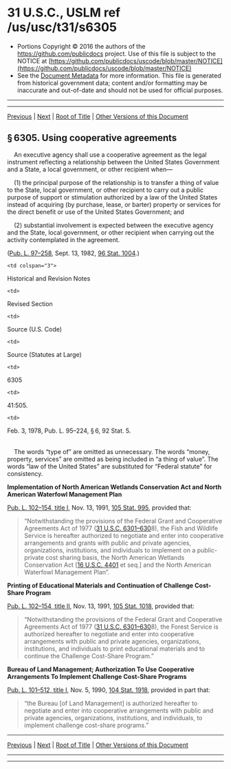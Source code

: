 ---
---

# 31 U.S.C., USLM ref /us/usc/t31/s6305

* Portions Copyright © 2016 the authors of the https://github.com/publicdocs project.
  Use of this file is subject to the NOTICE at [https://github.com/publicdocs/uscode/blob/master/NOTICE](https://github.com/publicdocs/uscode/blob/master/NOTICE)
* See the [Document Metadata](././../../../../..//README.md) for more information.
  This file is generated from historical government data; content and/or formatting may be inaccurate and out-of-date and should not be used for official purposes.

----------
----------

[Previous](./../../../../..//us/usc/t31/stV/ch63/m__us_usc_t31_s6304.md) | [Next](./../../../../..//us/usc/t31/stV/ch63/m__us_usc_t31_s6306.md) | [Root of Title](./../../../../../) | [Other Versions of this Document](https://publicdocs.github.io/go/links?ns=uslm&ref=%2Fus%2Fusc%2Ft31%2Fs6305)

## § 6305. Using cooperative agreements

    An executive agency shall use a cooperative agreement as the legal instrument reflecting a relationship between the United States Government and a State, a local government, or other recipient when—

    (1) the principal purpose of the relationship is to transfer a thing of value to the State, local government, or other recipient to carry out a public purpose of support or stimulation authorized by a law of the United States instead of acquiring (by purchase, lease, or barter) property or services for the direct benefit or use of the United States Government; and

    (2) substantial involvement is expected between the executive agency and the State, local government, or other recipient when carrying out the activity contemplated in the agreement.

([Pub. L. 97–258][/us/pl/97/258], Sept. 13, 1982, [96 Stat. 1004][/us/stat/96/1004].)

<table>

  <tr>

    <td colspan="3"> 

Historical and Revision Notes  </td>

  </tr>

  <tr>

    <td> 

Revised Section  </td>

    <td> 

Source (U.S. Code)  </td>

    <td> 

Source (Statutes at Large)  </td>

  </tr>

  <tr>

    <td> 

6305  </td>

    <td> 

41:505.  </td>

    <td> 

Feb. 3, 1978, Pub. L. 95–224, § 6, 92 Stat. 5.  </td>

  </tr>

</table>

    The words “type of” are omitted as unnecessary. The words “money, property, services” are omitted as being included in “a thing of value”. The words “law of the United States” are substituted for “Federal statute” for consistency.

 __Implementation of North American Wetlands Conservation Act and North American Waterfowl Management Plan__ 

[Pub. L. 102–154, title I][/us/pl/102/154/tI], Nov. 13, 1991, [105 Stat. 995][/us/stat/105/995], provided that: 

> “Notwithstanding the provisions of the Federal Grant and Cooperative Agreements Act of 1977 ([31 U.S.C. 6301–630][/us/usc/t31/s6301–630]8), the Fish and Wildlife Service is hereafter authorized to negotiate and enter into cooperative arrangements and grants with public and private agencies, organizations, institutions, and individuals to implement on a public-private cost sharing basis, the North American Wetlands Conservation Act \[[16 U.S.C. 4401][/us/usc/t16/s4401] et seq.\] and the North American Waterfowl Management Plan”.

 __Printing of Educational Materials and Continuation of Challenge Cost-Share Program__ 

[Pub. L. 102–154, title II][/us/pl/102/154/tII], Nov. 13, 1991, [105 Stat. 1018][/us/stat/105/1018], provided that: 

> “Notwithstanding the provisions of the Federal Grant and Cooperative Agreements Act of 1977 ([31 U.S.C. 6301–630][/us/usc/t31/s6301–630]8), the Forest Service is authorized hereafter to negotiate and enter into cooperative arrangements with public and private agencies, organizations, institutions, and individuals to print educational materials and to continue the Challenge Cost-Share Program.”

 __Bureau of Land Management; Authorization To Use Cooperative Arrangements To Implement Challenge Cost-Share Programs__ 

[Pub. L. 101–512, title I][/us/pl/101/512/tI], Nov. 5, 1990, [104 Stat. 1918][/us/stat/104/1918], provided in part that: 

> “the Bureau \[of Land Management\] is authorized hereafter to negotiate and enter into cooperative arrangements with public and private agencies, organizations, institutions, and individuals, to implement challenge cost-share programs.”

----------

[Previous](./../../../../..//us/usc/t31/stV/ch63/m__us_usc_t31_s6304.md) | [Next](./../../../../..//us/usc/t31/stV/ch63/m__us_usc_t31_s6306.md) | [Root of Title](./../../../../../) | [Other Versions of this Document](https://publicdocs.github.io/go/links?ns=uslm&ref=%2Fus%2Fusc%2Ft31%2Fs6305)

----------
----------

[/us/pl/97/258]: https://publicdocs.github.io/go/links?ns=uslm&ref=%2Fus%2Fpl%2F97%2F258
[/us/stat/96/1004]: https://publicdocs.github.io/go/links?ns=uslm&ref=%2Fus%2Fstat%2F96%2F1004
[/us/pl/102/154/tI]: https://publicdocs.github.io/go/links?ns=uslm&ref=%2Fus%2Fpl%2F102%2F154%2FtI
[/us/stat/105/995]: https://publicdocs.github.io/go/links?ns=uslm&ref=%2Fus%2Fstat%2F105%2F995
[/us/usc/t31/s6301–630]: https://publicdocs.github.io/go/links?ns=uslm&ref=%2Fus%2Fusc%2Ft31%2Fs6301%E2%80%93630
[/us/usc/t16/s4401]: https://publicdocs.github.io/go/links?ns=uslm&ref=%2Fus%2Fusc%2Ft16%2Fs4401
[/us/pl/102/154/tII]: https://publicdocs.github.io/go/links?ns=uslm&ref=%2Fus%2Fpl%2F102%2F154%2FtII
[/us/stat/105/1018]: https://publicdocs.github.io/go/links?ns=uslm&ref=%2Fus%2Fstat%2F105%2F1018
[/us/usc/t31/s6301–630]: https://publicdocs.github.io/go/links?ns=uslm&ref=%2Fus%2Fusc%2Ft31%2Fs6301%E2%80%93630
[/us/pl/101/512/tI]: https://publicdocs.github.io/go/links?ns=uslm&ref=%2Fus%2Fpl%2F101%2F512%2FtI
[/us/stat/104/1918]: https://publicdocs.github.io/go/links?ns=uslm&ref=%2Fus%2Fstat%2F104%2F1918


